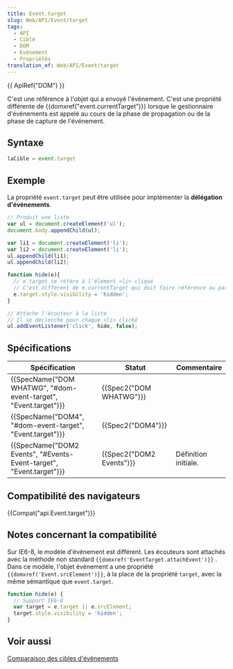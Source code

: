 ```yaml
---
title: Event.target
slug: Web/API/Event/target
tags:
  - API
  - Cible
  - DOM
  - Evènement
  - Propriétés
translation_of: Web/API/Event/target
---
```

{{ ApiRef("DOM") }}

C'est une référence à l'objet qui a envoyé l'événement. C'est une propriété différente de {{domxref("event.currentTarget")}} lorsque le gestionnaire d'événements est appelé au cours de la phase de propagation ou de la phase de capture de l'événement.

## Syntaxe

```js
laCible = event.target
```

## Exemple

La propriété `event.target` peut être utilisée pour implémenter la **délégation d'événements**.

```js
// Produit une liste
var ul = document.createElement('ul');
document.body.appendChild(ul);

var li1 = document.createElement('li');
var li2 = document.createElement('li');
ul.appendChild(li1);
ul.appendChild(li2);

function hide(e){
  // e.target se réfère à l'élément <li> cliqué
  // C'est différent de e.currentTarget qui doit faire référence au parent <ul> dans ce contexte
  e.target.style.visibility = 'hidden';
}

// Attache l'écouteur à la liste
// Il se déclenche pour chaque <li> clické
ul.addEventListener('click', hide, false);
```

## Spécifications

| Spécification                                                                            | Statut                           | Commentaire          |
| ---------------------------------------------------------------------------------------- | -------------------------------- | -------------------- |
| {{SpecName("DOM WHATWG", "#dom-event-target", "Event.target")}}     | {{Spec2("DOM WHATWG")}} |                      |
| {{SpecName("DOM4", "#dom-event-target", "Event.target")}}             | {{Spec2("DOM4")}}         |                      |
| {{SpecName("DOM2 Events", "#Events-Event-target", "Event.target")}} | {{Spec2("DOM2 Events")}} | Définition initiale. |

## Compatibilité des navigateurs

{{Compat("api.Event.target")}}

## Notes concernant la compatibilité

Sur IE6-8, le modèle d'événement est différent. Les écouteurs sont attachés avec la méthode non standard `{{domxref('EventTarget.attachEvent')}}` . Dans ce modèle, l'objet événement a une propriété  `{{domxref('Event.srcElement')}}`, à la place de la propriété `target`, avec la même sémantique que `event.target`.

```js
function hide(e) {
  // Support IE6-8
  var target = e.target || e.srcElement;
  target.style.visibility = 'hidden';
}
```

## Voir aussi

[Comparaison des cibles d'évènements](/fr/docs/Web/API/Event/Comparaison_des_cibles_d_%C3%A9v%C3%A8nements)
